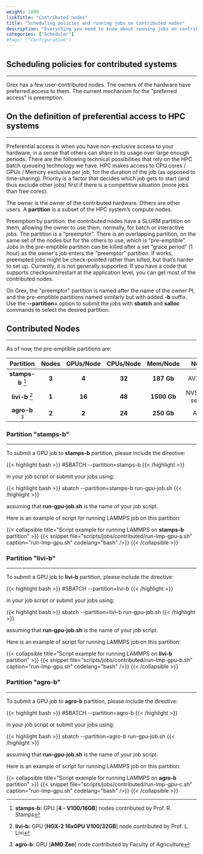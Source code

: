 ```yaml
---
weight: 1800
linkTitle: "Contributed nodes"
title: "Scheduling policies and running jobs on Contributed nodes"
description: "Everything you need to know about running jobs on contributed hardware."
categories: ["Scheduler"]
#tags: ["Configuration"]
---
```


## Scheduling policies for contributed systems
---
<!--
![](hpcc/grex-room-2020.png)
-->

Grex has a few user-contributed nodes. The owners of the hardware have preferred access to them. The current mechanism for the "preferred access" is preemption.

## On the definition of preferential access to HPC systems
---

Preferential access is when you have non-exclusive access to your hardware, in a sense that others can share in its usage over large enough periods. There are the following technical possibilities that rely on the HPC batch queueing technology we have. HPC makes access to CPU cores / GPUs / Memory exclusive per job, for the duration of the job (as opposed to time-sharing). Priority is a factor that decides which job gets to start (and thus exclude other jobs) first if there is a competitive situation (more jobs than free cores).

The owner is the owner of the contributed hardware. Others are other users. A **partition** is a subset of the HPC system’s compute nodes.

Preemption by partition: the contributed nodes have a SLURM partition on them, allowing the owner to use them, normally, for batch or interactive jobs. The partition is a “preemptor”. There is an overlapping partition, on the same set of the nodes but for the others to use, which is “pre-emptible”. Jobs in the pre-emptible partition can be killed after a set “grace period” (1 hour) as the owner's job enters the "preemptor" partition. If works, preempted jobs might be check-pointed rather than killed, but that’s harder to set up. Currently, it is not generally supported. If you have a code that supports checkpoint/restart at the application level, you can get most of the contributed nodes.

On Grex, the "preemptor" partition is named after the name of the owner PI, and the pre-emptible partitions named similarly but with added **\-b** suffix. Use the __-\-partition=__ option to submit the jobs with __sbatch__ and __salloc__ commands to select the desired partition.

## Contributed Nodes
---

As of now, the pre-emptible partitions are:

| Partition         | Nodes   | GPUs/Node    | CPUs/Node    | Mem/Node    | Notes           |
| :--------:        | :-----: | :----:       | :----------: | :--------:  | :---------:     |
| **stamps-b** [^1] | **3**   | **4**        | **32**       | **187 Gb**  | AVX512          |
| **livi-b**   [^2] | **1**   | **16**       | **48**       | **1500 Gb** | NVSwitch server |
| **agro-b**   [^3] | **2**   | **2**        | **24**       | **250 Gb**  | AMD             |

[^1]: **stamps-b:** GPU [**4 - V100/16GB**] nodes contributed by Prof. R. Stamps
[^2]: **livi-b:**   GPU [**HGX-2 16xGPU V100/32GB**] node  contributed by Prof. L. Livi
[^3]: **agro-b:**   GPU [**AMD Zen**] node contributed by Faculty of Agriculture

<!--
For more information, please refer to [Contributed Nodes](contributed-gpu-partitions) section.
-->

### Partition "stamps-b"
---

To submit a GPU job to **stamps-b** partition, please include the directive:

{{< highlight bash >}}
#SBATCH --partition=stamps-b
{{< /highlight >}}

in your job script or submit your jobs using:

{{< highlight bash >}}
sbatch --partition=stamps-b run-gpu-job.sh
{{< /highlight >}}

assuming that **run-gpu-job.sh** is the name of your job script.

Here is an example of script for running LAMMPS job on this partition:

{{< collapsible title="Script example for running LAMMPS on **stamps-b** partition" >}}
{{< snippet
    file="scripts/jobs/contributed/run-lmp-gpu-a.sh"
    caption="run-lmp-gpu.sh"
    codelang="bash"
/>}}
{{< /collapsible >}}

### Partition "livi-b"
---

To submit a GPU job to **livi-b** partition, please include the directive:

{{< highlight bash >}}
#SBATCH --partition=livi-b
{{< /highlight >}}

in your job script or submit your jobs using:

{{< highlight bash >}}
sbatch --partition=livi-b run-gpu-job.sh
{{< /highlight >}}

assuming that **run-gpu-job.sh** is the name of your job script.

Here is an example of script for running LAMMPS job on this partition:

{{< collapsible title="Script example for running LAMMPS on **livi-b** partition" >}}
{{< snippet
    file="scripts/jobs/contributed/run-lmp-gpu-b.sh"
    caption="run-lmp-gpu.sh"
    codelang="bash"
/>}}
{{< /collapsible >}}

### Partition "agro-b"
---

To submit a GPU job to **agro-b** partition, please include the directive:

{{< highlight bash >}}
#SBATCH --partition=agro-b
{{< /highlight >}}

in your job script or submit your jobs using:

{{< highlight bash >}}
sbatch --partition=agro-b run-gpu-job.sh
{{< /highlight >}}

assuming that **run-gpu-job.sh** is the name of your job script.

Here is an example of script for running LAMMPS job on this partition:

{{< collapsible title="Script example for running LAMMPS on **agro-b** partition" >}}
{{< snippet
    file="scripts/jobs/contributed/run-lmp-gpu-c.sh"
    caption="run-lmp-gpu.sh"
    codelang="bash"
/>}}
{{< /collapsible >}}

<!-- {{< treeview display="tree" />}} -->

<!-- Changes and update:
* 
*
*
-->
